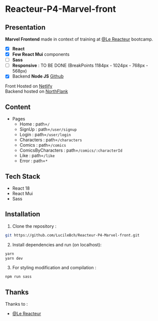 # Reacteur-P4-Marvel-front

## Presentation

**Marvel Frontend** made in context of training at [@Le Reacteur](https://github.com/lereacteur) bootcamp.

- [x] **React**
- [x] **Few React Mui** components
- [ ] **Sass**
- [ ] **Responsive** : TO BE DONE (BreakPoints 1184px - 1024px - 768px - 568px)
- [x] Backend **Node JS** [Github](https://github.com/LucileBch/Reacteur-P4-Marvel-back.git)

Front Hosted on [Netlify](https://reacteur-training-marvel.netlify.app/) \
Backend hosted on [NorthFlank](https://site--backend-marvel--mrqlhtl4f2zp.code.run/)

## Content

- Pages
  - Home : path=`/`
  - SignUp : path=`/user/signup`
  - Login : path=`/user/login`
  - Characters : path=`/characters`
  - Comics : path=`/comics`
  - ComicsByCharacters : path=`/comics/:characterId`
  - Like : path=`/like`
  - Error : path=`*`

## Tech Stack

- React 18
- React Mui
- Sass

## Installation

1. Clone the repository :

```bash
git https://github.com/LucileBch/Reacteur-P4-Marvel-front.git
```

2. Install dependencies and run (on localhost):

```bash
yarn
yarn dev
```

3. For styling modification and compilation :

```bash
npm run sass
```

## Thanks

Thanks to :

- [@Le Reacteur](https://github.com/lereacteur)
